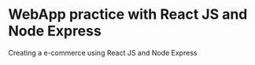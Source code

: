 # WebApp practice with React JS and Node Express

Creating a e-commerce using React JS and Node Express
